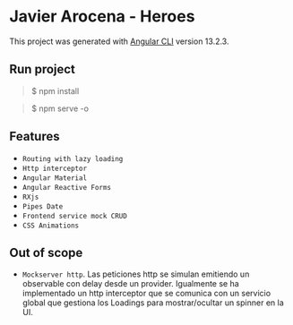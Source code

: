 # Javier Arocena - Heroes

This project was generated with [Angular CLI](https://github.com/angular/angular-cli) version 13.2.3.

## Run project

> $ npm install

> $ npm serve -o

## Features

- `Routing with lazy loading`
- `Http interceptor`
- `Angular Material`
- `Angular Reactive Forms`
- `RXjs`
- `Pipes Date`
- `Frontend service mock CRUD`
- `CSS Animations`

## Out of scope

- `Mockserver http`.
  Las peticiones http se simulan emitiendo un observable con delay desde un provider. Igualmente se ha implementado un http interceptor que se comunica con un servicio global que gestiona los Loadings para mostrar/ocultar un spinner en la UI.
